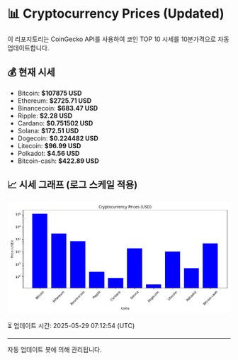 
# 📊 Cryptocurrency Prices (Updated)

이 리포지토리는 CoinGecko API를 사용하여 코인 TOP 10 시세를 10분가격으로 자동 업데이트합니다.

## 💰 현재 시세
- Bitcoin: **$107875 USD**
- Ethereum: **$2725.71 USD**
- Binancecoin: **$683.47 USD**
- Ripple: **$2.28 USD**
- Cardano: **$0.751502 USD**
- Solana: **$172.51 USD**
- Dogecoin: **$0.224482 USD**
- Litecoin: **$96.99 USD**
- Polkadot: **$4.56 USD**
- Bitcoin-cash: **$422.89 USD**

## 📈 시세 그래프 (로그 스케일 적용)
![Crypto Prices](crypto_prices.png)

⏳ 업데이트 시간: 2025-05-29 07:12:54 (UTC)

---
자동 업데이트 봇에 의해 관리됩니다.

